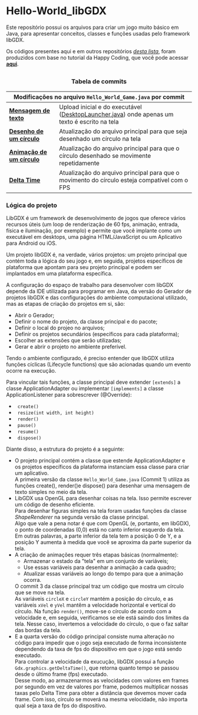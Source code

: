 <h1>Hello-World_libGDX</h1>
<p>Este repositório possui os arquivos para criar um jogo muito básico em Java, para apresentar conceitos, classes e funções usadas pelo framework libGDX.</p>
<p>Os códigos presentes aqui e em outros repositórios <a href="https://github.com/stars/luc-gh/lists/estudo-sobre-o-framework-libgdx"><i>desta lista</i></a>, foram produzidos com base no tutorial da Happy Coding, que você pode acessar <a href="https://happycoding.io/tutorials/libgdx/hello-world"><b>aqui</b></a>.</p>
<h2></h2>
<h3 align="center">Tabela de commits</h3>
<div>
  <table align="center">
    <thead align="center"><th colspan="2">Modificações no arquivo <code>Hello_World_Game.java</code> por commit</th></thead>
    <tr><td><a href="https://github.com/luc-gh/Hello-World_libGDX/blob/685c3ec07d2a894679eb26405e1878d954c1f1dc/core/src/com/libgdx/hello/Hello_World_Game.java">
    <b>Mensagem de texto</b></a></td>
    <td>Upload inicial e do executável 
    (<a href="https://github.com/luc-gh/Hello-World_libGDX/blob/main/desktop/src/com/libgdx/hello/DesktopLauncher.java">DesktopLauncher.java</a>) 
    onde apenas um texto é escrito na tela</td></tr><tr><td>
    <a href="https://github.com/luc-gh/Hello-World_libGDX/blob/71a12616cdf192969795e573a80ee946d175899a/core/src/com/libgdx/hello/Hello_World_Game.java">
    <b>Desenho de um círculo</b></a></td>
    <td>Atualização do arquivo principal para que seja desenhado um círculo na tela</td></tr>
    <tr><td><a href="https://github.com/luc-gh/Hello-World_libGDX/blob/1239bb3790c5b2cb0410cb405694ad3e35d19b44/core/src/com/libgdx/hello/Hello_World_Game.java">
    <b>Animação de um círculo</b></a></td>
    <td>Atualização do arquivo principal para que o círculo desenhado se movimente repetidamente</td></tr>
    <tr><td><a href="https://github.com/luc-gh/Hello-World_libGDX/blob/main/core/src/com/libgdx/hello/Hello_World_Game.java">
    <b>Delta Time</b></a></td>
    <td>Atualização do arquivo principal para que o movimento do círculo esteja compatível com o FPS</td></tr>
  </table>  
</div>

<div>
  <h3>Lógica do projeto</h3>
  <p>LibGDX é um framework de desenvolvimento de jogos que oferece vários recursos úteis (um loop de renderização de 60 fps, animação,
  entrada, física e iluminação, por exemplo) e permite que você implante como um executável em desktops, uma página HTML/JavaScript ou 
  um Aplicativo para Android ou iOS.</p>
  <p>Um projeto libGDX é, na verdade, vários projetos: um projeto principal que contém toda a lógica do seu jogo e, em seguida, 
  projetos específicos de plataforma que apontam para seu projeto principal e podem ser implantados em uma plataforma específica.</p>
  <p>A configuração do espaço de trabalho para desenvolver com libGDX depende da IDE utilizada para programar em Java, da versão do Gerador 
  de projetos libGDX e das configurações do ambiente computacional utilizado, mas as etapas de criação do projetos em si, são:</p>
  <ul>
    <li> Abrir o Gerador;</li>
    <li> Definir o nome do projeto, da classe principal e do pacote;</li>
    <li> Definir o local do projeo no arquivos;</li>
    <li> Definir os projetos secundários (específicos para cada plataforma);</li>
    <li> Escolher as extensões que serão utilizadas;</li>
    <li> Gerar e abrir o projeto no ambiente preferível.</li>
  </ul>
  <p>Tendo o ambiente configurado, é preciso entender que libGDX utiliza funções cíclicas (Lifecycle functions) que são acionadas quando um evento 
  ocorre na execução.</p>
  <p>Para vincular tais funções, a classe principal deve extender <code>[extends]</code> a classe ApplicationAdapter ou implementar 
  <code>[implements]</code> a classe ApplicationListener para sobrescrever (@Override):</p>
  <ul>
    <li><code> create() </code></li>
    <li><code> resize(int width, int height) </code></li>
    <li><code> render() </code></li>
    <li><code> pause() </code></li>
    <li><code> resume() </code></li>
    <li><code> dispose() </code></li>
  </ul>
  <p>Diante disso, a estrutura do projeto é a seguinte:</p>
  <ul>
    <li>
      O projeto principal contém a classe que estende ApplicationAdapter e os projetos específicos da 
      plataforma instanciam essa classe para criar um aplicativo.<br>
      A primeira versão da classe <code>Hello_World_Game.java</code> (Commit 1) utiliza as funções create(), render()e dispose() para
      desenhar uma mensagem de texto simples no meio da tela.<br>
    </li>
    <li>
      LibGDX usa OpenGL para desenhar coisas na tela. Isso permite escrever um código de desenho eficiente.<br>
      Para desenhar figuras simples na tela foram usadas funções da classe <i>ShapeRenderer</i> na segunda versão da classe principal.<br>
      Algo que vale a pena notar é que com OpenGL (e, portanto, em libGDX), o ponto de coordenadas (0,0) está no canto inferior esquerdo da tela.<br>
      Em outras palavras, a parte inferior da tela tem a posição 0 de Y, e a posição Y aumenta à medida que você se aproxima da parte superior da tela.<br>
    </li>
    <li>
      A criação de animações requer três etapas básicas (normalmente):<br>
      <ul>
        <li>
          Armazenar o estado da "tela" em um conjunto de variáveis;
        </li>
        <li>
          Use essas variáveis para desenhar a animação a cada quadro;
        </li>
        <li>
          Atualizar essas variáveis ao longo do tempo para que a animação ocorra.
        </li>
      </ul>
      O commit 3 da classe principal traz um código que mostra um círculo que se move na tela.<br>
      As variáveis <code>circleX</code> e <code>circleY</code> mantém a posição do círculo, e as variáveis <code>xVel</code> e <code>yVel</code> 
      mantêm a velocidade horizontal e 
      vertical do círculo. Na função <code>render()</code>, move-se o círculo de acordo com a velocidade e, em seguida, verificamos se ele está saindo 
      dos limites da tela. Nesse caso, invertemos a velocidade do círculo, o que o faz saltar das bordas da tela.
    </li>
    <li>
      E a quarta versão do código principal consiste numa alteração no código para impedir que o jogo seja executado de forma inconsistente 
      dependendo da taxa de fps do dispositivo em que o jogo está sendo executado.<br>
      Para controlar a velocidade da exucução, libGDX possui a função <code>Gdx.graphics.getDeltaTime()</code>, que retorna quanto tempo se passou desde 
      o último frame (fps) executado.<br>
      Desse modo, ao armazenarmos as velocidades com valores em frames por segundo em vez de valores por frame, podemos multiplicar nossas taxas pelo 
      Delta Time para obter a distância que devemos mover cada frame. 
      Com isso, círculo se moverá na mesma velocidade, não importa qual seja a taxa de fps do dispositivo.
    </li>
  </ul>
</div>
